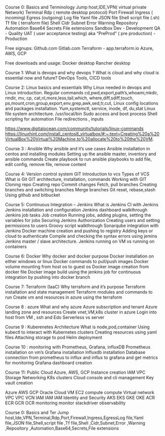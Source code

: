 Course 0: Basics and Terminology
Jump host,IDE,VPN( virtual private Network)
Terminal
Rdp ( remote desktop protocol)
Port
Firewall
Ingress ( incoming)
Egress (outgoing)
Log file
Yaml file 
JSON file
Shell script file  (.sh)
Tf file ( terraform file)
Shell 
Cidr 
Subnet
Error 
Warning 
Repository 
Automation
Base64
Secrets
File extensions
Sandbox
Dev - Development
QA - Quality
UAT ( user acceptance testing) aka “PreProd” ( pre production) -
Production

Free signups:
Github.com
Gitlab.com
Terraform - app.terraform.io
Azure, AWS, GCP

Free downloads and usage:
Docker desktop 
Rancher desktop


Course 1:
What is devops and why devops ?
What is cloud and why cloud is essential now and future?
DevOps Tools, CICD tools


Course 2: Linux basics and essentials
Why Linux needed in devops and Linux introduction.
Regular commands 
cd,pwd,export,path’s,whoami,mkdir, rmdir, mv, cp, cat,nl,more,less,tail,which, where,diff,sdiff,touch, ps,mount,cron,group,export,env,grep,awk,sed,tr,cut,
Linux config locations and packages installation.
Yum,systemctl, service, inode, df, du,stat
Linux file system architecture.
/usr/local/bin 
Sudo access and boot process
 Shell scripting for automation
File redirections , inputs

https://www.digitalocean.com/community/tutorials/linux-commands
https://linuxhint.com/install_centos8_virtualbox/#:~:text=Creating%20a%20VirtualBox%20Virtual%20Machine,to%20allocate%20to%20the%20VM.

Course 3 : Ansible
Why ansible and it’s use cases
Ansible installation in centos and installing modules
Setting up the ansible master, inventory and ansible commands
Create playbook to run ansible playbooks to add file, edit config, remove file, remove content


Course 4: Version control system GIT
Introduction to vcs
Types of VCS
What is Git
GIT architecture, installation, commands
Working with GIT
Cloning repo
Creating repo
Commit changes
Fetch, pull branches
Creating branches and switching branches
Merge branches
Git reset, rebase,stash
Using github and bitbucket

Course 5: Continuous Integration – Jenkins
What is Jenkins
CI with Jenkins
Jenkins installation and configuration
Jenkins dashboard walkthrough
Jenkins job tasks
Job creation
Running jobs, adding plugins, setting the variables for jobs
Securing Jenkins
Authorization
Creating users and setting permissions to users
Groovy script walkthrough
Sonarqube integration with  Jenkins
Docker machine creation and pushing to registry 
Adding keys or cloud to authenticate
Compile and checking the syntax errors using jemins
Jenkins master / slave architecture. 
Jenkins running on VM vs running on containers

Course 6: Docker
Why docker and docker purpose
Docker installation on either windows or linux
Docker commands to pull/push images 
Docker volume mounting from host os to guest os
Docker image creation from docker file
Docker image build using the jenkins job for  continuous integration by pushing into docker branch

Course 7: Terraform (IaaC)
Why terraform and it’s purpose
Terraform installation and  state management
Terraform modules and commands to run 
Create vm and resources in azure using the terraform 

Course 8 : azure
What and why azure
Azure subscription and tenant
Azure landing zone and resources
Create vnet,VM,k8s cluster in azure
Login into host from VM , ssh and Edo
Serverless vs server



Course 9 : Kuberenetes 
Architecture 
What is node,pod,container
Using kubectl to interact with Kubernetes clusters
Creating resources using yaml files
Attaching storage to pod 
Helm deployment


Course 10 : monitoring with Prometheus, Grafana, influxDB
Prometheus installation on vm’s
Grafana installation
Influxdb installation
Database connection from prometheus to influx and influx to grafana and get metrics for monitoring
Grafana dashboard creation

Course 11: Public Cloud Azure, AWS, GCP
Instance creation
IAM
VPC
Storage
Networking
K8s clusters
Cloud console and cli management
Key vault creation


Azure
AWS
GCP
Oracle Cloud
VM
EC2
compute
compute
Virtual network
VPC
VPC
VCN
IAM
IAM
IAM
Identity and Security
AKS
EKS
GKE
OKE
ACR
ECR
GCR
OCR
monitoring
monitor
stackdriver
observability




Course 0: Basics and Ter
Jump host,Ide,VPN,Terminal,Rdp,Port,Firewall,Ingress,EgressLog file,Yaml file,JSON file,Shell,script file ,Tf file,Shell ,Cidr,Subnet,Error ,Warning ,Repository ,Automation,Base64,Secrets,File extensions


